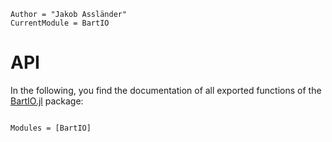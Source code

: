 ```@meta
Author = "Jakob Assländer"
CurrentModule = BartIO
```

# API
In the following, you find the documentation of all exported functions of the [BartIO.jl](https://github.com/MagneticResonanceImaging/BartIO.jl) package:

```@index
```

```@autodocs
Modules = [BartIO]
```